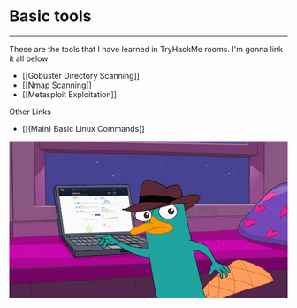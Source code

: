 
# Basic tools

---

These are the tools that I have learned in TryHackMe rooms. I'm gonna link it all below

- [[Gobuster Directory Scanning]]
- [[Nmap Scanning]]
- [[Metasploit Exploitation]]

Other Links

- [[(Main) Basic Linux Commands]]

![Perry tryhackme](perry.png)